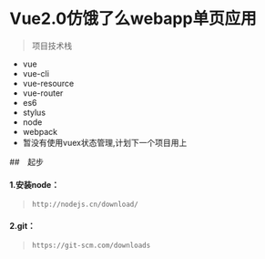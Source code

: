 # Vue2.0仿饿了么webapp单页应用

> 项目技术栈
- vue
- vue-cli
- vue-resource
- vue-router
- es6
- stylus
- node
- webpack
- 暂没有使用vuex状态管理,计划下一个项目用上

##　起步
#### 1.安装node：
>`http://nodejs.cn/download/`
#### 2.git：
>`https://git-scm.com/downloads`
